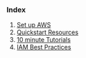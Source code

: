 ### Index 
1. [Set up AWS](https://github.com/gargisingh1993/aws-cookbook/blob/master/hackathon-quickstart/Setting%20up%20AWS.md)
2. [Quickstart Resources](https://github.com/alexa/alexa-cookbook/blob/master/guides/hackathon-quickstart/Tools%20and%20SDKs.md)
3. [10 minute Tutorials](https://github.com/gargisingh1993/aws-cookbook/blob/master/hackathon-quickstart/10%20Minute%20Tutorials.md)
4. [IAM Best Practices](https://github.com/alexa/alexa-cookbook/blob/master/guides/hackathon-quickstart/IAM%20and%20Permissions.md)
